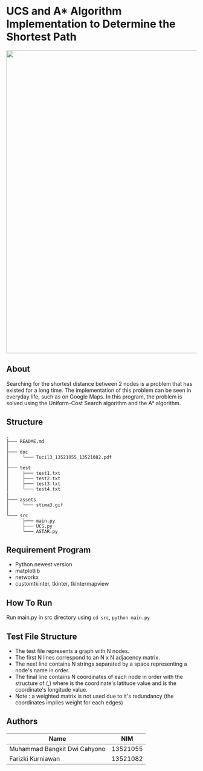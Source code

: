 # UCS and A* Algorithm Implementation to Determine the Shortest Path

<p align="center">
    <img src="https://github.com/bangkitdc/Tucil3_13521055_13521082/blob/main/assets/stima3.gif" width=800>
</p>

## About
Searching for the shortest distance between 2 nodes is a problem that has existed for a long time. The implementation of this problem can be seen in everyday life, such as on Google Maps. In this program, the problem is solved using the Uniform-Cost Search algorithm and the A* algorithm.

## Structure
```
.
├─── README.md
│     
├─── doc
│     └─── Tucil3_13521055_13521082.pdf
│
├─── test
│     ├─── test1.txt
│     ├─── test2.txt
│     ├─── test3.txt	
│     └─── test4.txt
|
├─── assets
│     └─── stima3.gif
│
└─── src
      ├─── main.py
      ├─── UCS.py
      └─── ASTAR.py
```

## Requirement Program
* Python newest version
* matplotlib
* networkx
* customtkinter, tkinter, tkintermapview

## How To Run
Run main.py in src directory using `cd src`, `python main.py`

## Test File Structure
* The test file represents a graph with N nodes. 
* The first N lines correspond to an N x N adjacency matrix. 
* The next line contains N strings separated by a space representing a node's name in order. 
* The final line contains N coordinates of each node in order with the structure of (<lat>,<lng>) where <lat> is the coordinate's latitude value and <lng> is the coordinate's longitude value.
* Note : a weighted matrix is not used due to it's redundancy (the coordinates implies weight for each edges)

## Authors
| Name                           | NIM      |
| ------------------------------ | -------- |
| Muhammad Bangkit Dwi Cahyono   | 13521055 |
| Farizki Kurniawan              | 13521082 |
